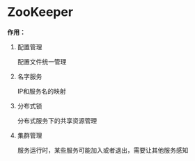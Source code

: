 # ZooKeeper

**作用：**

1. 配置管理

   配置文件统一管理

2. 名字服务

   IP和服务名的映射

3. 分布式锁

   分布式服务下的共享资源管理

4. 集群管理

   服务运行时，某些服务可能加入或者退出，需要让其他服务感知

